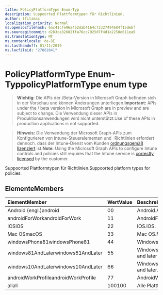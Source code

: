 ```yaml
---
title: PolicyPlatformType Enum-Typ
description: Suppoorted Plattformtypen für Richtlinien.
author: tfitzmac
localization_priority: Normal
ms.openlocfilehash: 6ac41cfe96a452dab4164c73327494684f15debf
ms.sourcegitcommit: d2b3ca32602ffa76cc7925d7f4d1e2258e611ea5
ms.translationtype: MT
ms.contentlocale: de-DE
ms.lasthandoff: 01/11/2019
ms.locfileid: "27862041"
---
```

# <a name="policyplatformtype-enum-type"></a><span data-ttu-id="fda2d-103">PolicyPlatformType Enum-Typ</span><span class="sxs-lookup"><span data-stu-id="fda2d-103">policyPlatformType enum type</span></span>

> <span data-ttu-id="fda2d-104">**Wichtig:** Die APIs der /Beta-Version in Microsoft Graph befinden sich in der Vorschau und können Änderungen unterliegen.</span><span class="sxs-lookup"><span data-stu-id="fda2d-104">**Important:** APIs under the / beta version in Microsoft Graph are in preview and are subject to change.</span></span> <span data-ttu-id="fda2d-105">Die Verwendung dieser APIs in Produktionsanwendungen wird nicht unterstützt.</span><span class="sxs-lookup"><span data-stu-id="fda2d-105">Use of these APIs in production applications is not supported.</span></span>

> <span data-ttu-id="fda2d-106">**Hinweis:** Die Verwendung der Microsoft Graph-APIs zum Konfigurieren von Intune-Steuerelementen und -Richtlinien erfordert dennoch, dass der Intune-Dienst vom Kunden [ordnungsgemäß lizenziert](https://go.microsoft.com/fwlink/?linkid=839381) ist.</span><span class="sxs-lookup"><span data-stu-id="fda2d-106">**Note:** Using the Microsoft Graph APIs to configure Intune controls and policies still requires that the Intune service is [correctly licensed](https://go.microsoft.com/fwlink/?linkid=839381) by the customer.</span></span>

<span data-ttu-id="fda2d-107">Suppoorted Plattformtypen für Richtlinien.</span><span class="sxs-lookup"><span data-stu-id="fda2d-107">Suppoorted platform types for policies.</span></span>
## <a name="members"></a><span data-ttu-id="fda2d-108">Elemente</span><span class="sxs-lookup"><span data-stu-id="fda2d-108">Members</span></span>
|<span data-ttu-id="fda2d-109">Element</span><span class="sxs-lookup"><span data-stu-id="fda2d-109">Member</span></span>|<span data-ttu-id="fda2d-110">Wert</span><span class="sxs-lookup"><span data-stu-id="fda2d-110">Value</span></span>|<span data-ttu-id="fda2d-111">Beschreibung</span><span class="sxs-lookup"><span data-stu-id="fda2d-111">Description</span></span>|
|:---|:---|:---|
|<span data-ttu-id="fda2d-112">Android (engl.)</span><span class="sxs-lookup"><span data-stu-id="fda2d-112">android</span></span>|<span data-ttu-id="fda2d-113">0</span><span class="sxs-lookup"><span data-stu-id="fda2d-113">0</span></span>|<span data-ttu-id="fda2d-114">Android.</span><span class="sxs-lookup"><span data-stu-id="fda2d-114">Android.</span></span>|
|<span data-ttu-id="fda2d-115">androidForWork</span><span class="sxs-lookup"><span data-stu-id="fda2d-115">androidForWork</span></span>|<span data-ttu-id="fda2d-116">1</span><span class="sxs-lookup"><span data-stu-id="fda2d-116">1</span></span>|<span data-ttu-id="fda2d-117">AndroidForWork.</span><span class="sxs-lookup"><span data-stu-id="fda2d-117">AndroidForWork.</span></span>|
|<span data-ttu-id="fda2d-118">iOS</span><span class="sxs-lookup"><span data-stu-id="fda2d-118">iOS</span></span>|<span data-ttu-id="fda2d-119">2</span><span class="sxs-lookup"><span data-stu-id="fda2d-119">2</span></span>|<span data-ttu-id="fda2d-120">iOS.</span><span class="sxs-lookup"><span data-stu-id="fda2d-120">iOS.</span></span>|
|<span data-ttu-id="fda2d-121">Mac OS</span><span class="sxs-lookup"><span data-stu-id="fda2d-121">macOS</span></span>|<span data-ttu-id="fda2d-122">3</span><span class="sxs-lookup"><span data-stu-id="fda2d-122">3</span></span>|<span data-ttu-id="fda2d-123">Mac OS.</span><span class="sxs-lookup"><span data-stu-id="fda2d-123">MacOS.</span></span>|
|<span data-ttu-id="fda2d-124">windowsPhone81</span><span class="sxs-lookup"><span data-stu-id="fda2d-124">windowsPhone81</span></span>|<span data-ttu-id="fda2d-125">4</span><span class="sxs-lookup"><span data-stu-id="fda2d-125">4</span></span>|<span data-ttu-id="fda2d-126">WindowsPhone 8.1.</span><span class="sxs-lookup"><span data-stu-id="fda2d-126">WindowsPhone 8.1.</span></span>|
|<span data-ttu-id="fda2d-127">windows81AndLater</span><span class="sxs-lookup"><span data-stu-id="fda2d-127">windows81AndLater</span></span>|<span data-ttu-id="fda2d-128">5</span><span class="sxs-lookup"><span data-stu-id="fda2d-128">5</span></span>|<span data-ttu-id="fda2d-129">Windows 8.1 und höher</span><span class="sxs-lookup"><span data-stu-id="fda2d-129">Windows 8.1 and later</span></span>|
|<span data-ttu-id="fda2d-130">windows10AndLater</span><span class="sxs-lookup"><span data-stu-id="fda2d-130">windows10AndLater</span></span>|<span data-ttu-id="fda2d-131">6</span><span class="sxs-lookup"><span data-stu-id="fda2d-131">6</span></span>|<span data-ttu-id="fda2d-132">Windows 10 und höher.</span><span class="sxs-lookup"><span data-stu-id="fda2d-132">Windows 10 and later.</span></span>|
|<span data-ttu-id="fda2d-133">androidWorkProfile</span><span class="sxs-lookup"><span data-stu-id="fda2d-133">androidWorkProfile</span></span>|<span data-ttu-id="fda2d-134">7</span><span class="sxs-lookup"><span data-stu-id="fda2d-134">7</span></span>|<span data-ttu-id="fda2d-135">AndroidWorkProfile.</span><span class="sxs-lookup"><span data-stu-id="fda2d-135">AndroidWorkProfile.</span></span>|
|<span data-ttu-id="fda2d-136">all</span><span class="sxs-lookup"><span data-stu-id="fda2d-136">all</span></span>|<span data-ttu-id="fda2d-137">100</span><span class="sxs-lookup"><span data-stu-id="fda2d-137">100</span></span>|<span data-ttu-id="fda2d-138">Alle Plattformen.</span><span class="sxs-lookup"><span data-stu-id="fda2d-138">All platforms.</span></span>|





